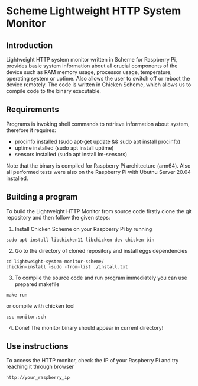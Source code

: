 # Scheme Lightweight HTTP System Monitor

## Introduction

Lightweight HTTP system monitor written in Scheme for Raspberry Pi, provides basic system information about all crucial components of the device such as RAM memory usage, processor usage, temperature, operating system or uptime. Also allows the user to switch off or reboot the device remotely. The code is written in Chicken Scheme, which allows us to compile code to the binary executable.

## Requirements

Programs is invoking shell commands to retrieve information about system, therefore it requires:
- procinfo installed (sudo apt-get update && sudo apt install procinfo)
- uptime installed (sudo apt install uptime)
- sensors installed (sudo apt install lm-sensors)

Note that the binary is compiled for Raspberry Pi architecture (arm64). 
Also all performed tests were also on the Raspberry Pi with Ubutnu Server 20.04 installed.

## Building a program

To build the Lightweight HTTP Monitor from source code firstly clone the git repository and then follow the given steps:

1. Install Chicken Scheme on your Raspberry Pi by running 
```
sudo apt install libchicken11 libchicken-dev chicken-bin
```
2. Go to the directory of cloned repository and install eggs dependencies
```
cd lightweight-system-monitor-scheme/
chicken-install -sudo -from-list ./install.txt
```
3. To compile the source code and run program immediately you can use prepared makefile
```
make run
```
or compile with chicken tool
```
csc monitor.sch
```
4. Done! The monitor binary should appear in current directory!

## Use instructions

To access the HTTP monitor, check the IP of your Raspberry Pi and try reaching it through browser
```
http://your_raspberry_ip
```